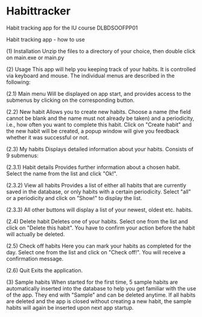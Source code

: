 # Habittracker
Habit tracking app for the IU course DLBDSOOFPP01

Habit tracking app - how to use

(1) Installation
Unzip the files to a directory of your choice, then double click on main.exe or main.py

(2) Usage
This app will help you keeping track of your habits. It is controlled via keyboard and mouse. The individual menus are described in the following:

(2.1) Main menu
Will be displayed on app start, and provides access to the submenus by clicking on the corresponding button. 

(2.2) New habit
Allows you to create new habits. Choose a name (the field cannot be blank and the name must not already be taken) and a periodicity, i.e., how often you want to complete this habit. Click on "Create habit" and the new habit will be created, a popup window will give you feedback whether it was successful or not.

(2.3) My habits
Displays detailed information about your habits. Consists of 9 submenus:

(2.3.1) Habit details
Provides further information about a chosen habit. Select the name from the list and click "Ok!".

(2.3.2) View all habits
Provides a list of either all habits that are currently saved in the database, or only habits with a certain periodicity. Select "all" or a periodicity and click on "Show!" to display the list.

(2.3.3) All other buttons will display a list of your newest, oldest etc. habits.

(2.4) Delete habit
Deletes one of your habits. Select one from the list and click on "Delete this habit". You have to confirm your action before the habit will actually be deleted.

(2.5) Check off habits
Here you can mark your habits as completed for the day. Select one from the list and click on "Check off!". You will receive a confirmation message.

(2.6) Quit
Exits the application.

(3) Sample habits
When started for the first time, 5 sample habits are automatically inserted into the database to help you get familiar with the use of the app. They end with "Sample" and can be deleted anytime. If all habits are deleted and the app is closed without creating a new habit, the sample habits will again be inserted upon next app startup.
